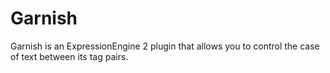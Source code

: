 # Garnish
Garnish is an ExpressionEngine 2 plugin that allows you to control the case of text between its tag pairs.
